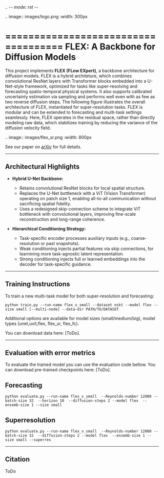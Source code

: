.. -*- mode: rst -*-

.. image:: images/logo.png
    :width: 300px

====================================
FLEX: A Backbone for Diffusion Models
====================================

This project implements **FLEX (FLow EXpert)**, a backbone architecture for diffusion models. FLEX is a hybrid architeture, which combines convolutional ResNet layers with Transformer blocks embedded into a U-Net-style framework, optimized for tasks like super-resolving and forecasting spatio-temporal physical systems. It also supports calibrated uncertainty estimation via sampling and performs well even with as few as two reverse diffusion steps. The following figure illustrates the overall architecture of FLEX, instantiated for super-resolution tasks. FLEX is modular and can be extended to forecasting and multi-task settings seamlessly. Here, FLEX operates in the residual space, rather than directly modeling raw data, which stabilizes training by reducing the variance of the diffusion velocity field.

.. image:: images/flex_sr.png
    :width: 800px

See our paper on [arXiv](https://arxiv.org/abs/xxxx.xxxxx) for full details.

---------------------------
Architectural Highlights
---------------------------

- **Hybrid U-Net Backbone:**

  - Retains convolutional ResNet blocks for local spatial structure.
  - Replaces the U-Net bottleneck with a ViT (Vision Transformer) operating on patch size 1, enabling all-to-all communication without sacrificing spatial fidelity.
  - Uses a redesigned skip-connection scheme to integrate ViT bottleneck with convolutional layers, improving fine-scale reconstruction and long-range coherence.

- **Hierarchical Conditioning Strategy:**

  - Task-specific encoder processes auxiliary inputs (e.g., coarse-resolution or past snapshots).
  - Weak conditioning injects partial features via skip connections, for learnining more task-agnostic latent representation.
  - Strong conditioning injects full or learned embeddings into the decoder for task-specific guidance.


-----------------------------
Training Instructions
-----------------------------

To train a new multi-task model for both super-resolution and forecasting:


    python train.py --run-name flex_v_small --dataset nskt --model flex --size small [--multi-node] --data-dir PATH/TO/DATASET


Additional options are available for model sizes (small/medium/big), model types (unet,uvit,flex, flex_sr, flex_fc).

You can download data here: [ToDo].

---------------------------
Evaluation with error metrics
---------------------------
To evaluate the trained model you can use the evaluation code bellow. You can download pre-trained checkpoints here: [ToDo].

Forecasting
-----------


    python evaluate.py --run-name flex_v_small  --Reynolds-number 12000 --batch-size 32  --horizon 10  --diffusion-steps 2 --model flex  --ensemb-size 1 --size small


Superresolution
---------------


    python evaluate.py --run-name flex_v_small  --Reynolds-number 12000 --batch-size 32  --diffusion-steps 2 --model flex  --ensemb-size 1 --size small --superres




---------------------------
Citation
---------------------------

ToDo